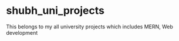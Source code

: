 # shubh_uni_projects
This belongs to my all university projects which includes MERN, Web development
